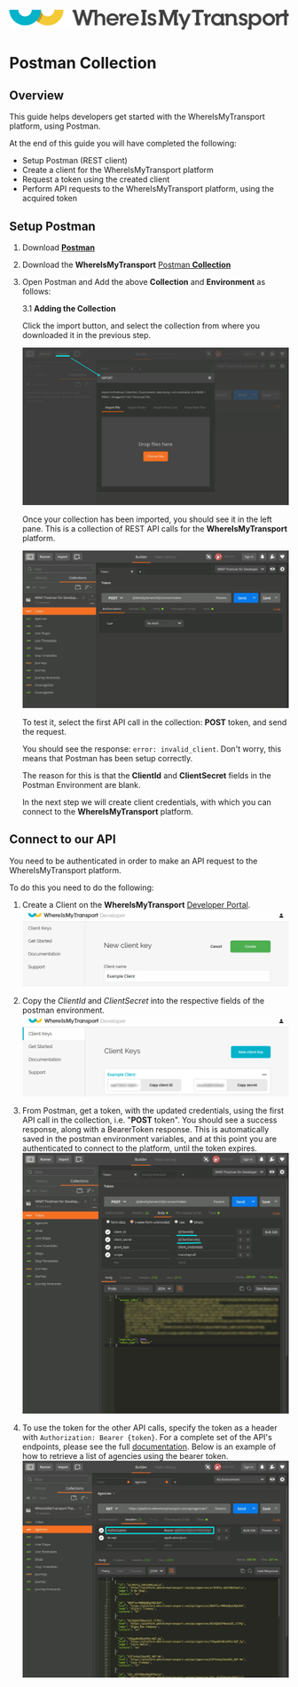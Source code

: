 ![](./logo.png)

# Postman Collection

## Overview

This guide helps developers get started with the WhereIsMyTransport platform, using Postman. 

At the end of this guide you will have completed the following:

- Setup Postman (REST client)
- Create a client for the WhereIsMyTransport platform
- Request a token using the created client
- Perform API requests to the WhereIsMyTransport platform, using the acquired token

## Setup Postman

1. Download [**Postman**](https://www.getpostman.com/)
2. Download the **WhereIsMyTransport** [Postman **Collection**](PlatformCollection.json)
3. Open Postman and Add the above **Collection** and **Environment** as follows:

    3.1 **Adding the Collection**
    
    Click the import button, and select the collection from where you downloaded it in the previous step.

    ![](postman_1_import_collection.png)

    Once your collection has been imported, you should see it in the left pane. This is a collection of REST API calls for the **WhereIsMyTransport** platform.

    ![](postman_2_import_done.png)

    To test it, select the first API call in the collection: **POST** token, and send the request. 
    
    You should see the response: `error: invalid_client`. Don't worry, this means that Postman has been setup correctly. 
    
    The reason for this is that the **ClientId** and **ClientSecret** fields in the Postman Environment are blank.
    
    In the next step we will create client credentials, with which you can connect to the **WhereIsMyTransport** platform.
     
     
## Connect to our API

You need to be authenticated in order to make an API request to the WhereIsMyTransport platform. 

To do this you need to do the following:

1. Create a Client on the **WhereIsMyTransport** [Developer Portal](https://developer.whereismytransport.com/).
    ![](devportal_client_create.png)

2. Copy the *ClientId* and *ClientSecret* into the respective fields of the postman environment.
    ![](devportal_client.png)

3. From Postman, get a token, with the updated credentials, using the first API call in the collection, i.e. "**POST** token". You should see a success response, along with a BearerToken response. This is automatically saved in the postman environment variables, and at this point you are authenticated to connect to the platform, until the token expires.
    ![](postman_5_token.png)

4. To use the token for the other API calls, specify the token as a header with `Authorization: Bearer {token}`. For a complete set of the API's endpoints, please see the full [documentation](https://developer.whereismytransport.com/documentation). Below is an example of how to retrieve a list of agencies using the bearer token.
    ![](postman_6_agencies.png)
